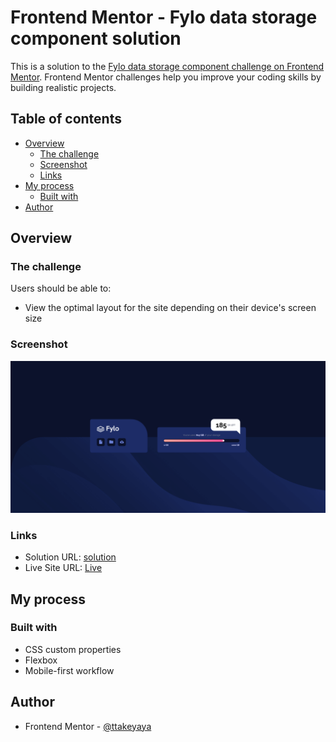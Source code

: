 # Frontend Mentor - Fylo data storage component solution

This is a solution to the [Fylo data storage component challenge on Frontend Mentor](https://www.frontendmentor.io/challenges/fylo-data-storage-component-1dZPRbV5n). Frontend Mentor challenges help you improve your coding skills by building realistic projects.

## Table of contents

- [Overview](#overview)
  - [The challenge](#the-challenge)
  - [Screenshot](#screenshot)
  - [Links](#links)
- [My process](#my-process)
  - [Built with](#built-with)
- [Author](#author)

## Overview

### The challenge

Users should be able to:

- View the optimal layout for the site depending on their device's screen size

### Screenshot

![](./screenshot.jpg)

### Links

- Solution URL: [solution](https://github.com/ttakeyaya/fylo-data-storage-component)
- Live Site URL: [Live](https://ttakeyaya.github.io/fylo-data-storage-component/)

## My process

### Built with

- CSS custom properties
- Flexbox
- Mobile-first workflow

## Author

- Frontend Mentor - [@ttakeyaya](https://www.frontendmentor.io/profile/ttakeyaya)

